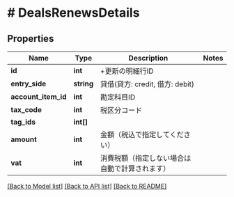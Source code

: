 # # DealsRenewsDetails

## Properties

Name | Type | Description | Notes
------------ | ------------- | ------------- | -------------
**id** | **int** | +更新の明細行ID | 
**entry_side** | **string** | 貸借(貸方: credit, 借方: debit) | 
**account_item_id** | **int** | 勘定科目ID | 
**tax_code** | **int** | 税区分コード | 
**tag_ids** | **int[]** |  | 
**amount** | **int** | 金額（税込で指定してください） | 
**vat** | **int** | 消費税額（指定しない場合は自動で計算されます） | 

[[Back to Model list]](../../README.md#documentation-for-models) [[Back to API list]](../../README.md#documentation-for-api-endpoints) [[Back to README]](../../README.md)



